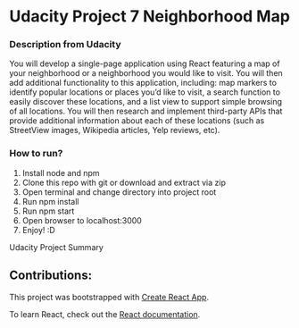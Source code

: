 # Udacity Project 7 Neighborhood Map

### Description from Udacity
You will develop a single-page application using React featuring a map of your neighborhood or a neighborhood you would like to visit. You will then add additional functionality to this application, including: map markers to identify popular locations or places you’d like to visit, a search function to easily discover these locations, and a list view to support simple browsing of all locations. You will then research and implement third-party APIs that provide additional information about each of these locations (such as StreetView images, Wikipedia articles, Yelp reviews, etc).

### How to run?
1. Install node and npm
2. Clone this repo with git or download and extract via zip
3. Open terminal and change directory into project root
4. Run npm install
5. Run npm start
6. Open browser to localhost:3000
7. Enjoy! :D

Udacity Project Summary

## Contributions:
This project was bootstrapped with [Create React App](https://github.com/facebook/create-react-app).

To learn React, check out the [React documentation](https://reactjs.org/).
